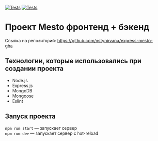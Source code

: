 [![Tests](../../actions/workflows/tests-13-sprint.yml/badge.svg)](../../actions/workflows/tests-13-sprint.yml) [![Tests](../../actions/workflows/tests-14-sprint.yml/badge.svg)](../../actions/workflows/tests-14-sprint.yml)
# Проект Mesto фронтенд + бэкенд

Ссылка на репозиторий: https://github.com/nstynirvana/express-mesto-gha

## Технологии, которые использовались при создании проекта
* Node.js
* Express.js
* MongoDB
* Mongoose
* Eslint

## Запуск проекта

`npm run start` — запускает сервер   
`npm run dev` — запускает сервер с hot-reload


